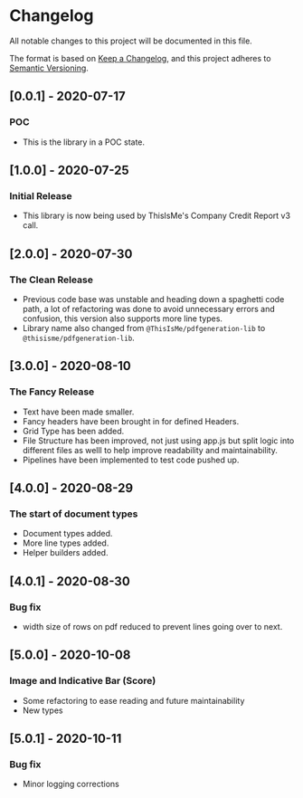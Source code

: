 # Changelog

All notable changes to this project will be documented in this file.

The format is based on [Keep a Changelog](https://keepachangelog.com/en/1.0.0/),
and this project adheres to [Semantic Versioning](https://semver.org/spec/v2.0.0.html).

## [0.0.1] - 2020-07-17

### POC

- This is the library in a POC state.

## [1.0.0] - 2020-07-25

### Initial Release

- This library is now being used by ThisIsMe's Company Credit Report v3 call.

## [2.0.0] - 2020-07-30

### The Clean Release

- Previous code base was unstable and heading down a spaghetti code path, a lot of refactoring was done to avoid unnecessary errors and confusion, this version also supports more line types.
- Library name also changed from `@ThisIsMe/pdfgeneration-lib` to `@thisisme/pdfgeneration-lib`.

## [3.0.0] - 2020-08-10

### The Fancy Release

- Text have been made smaller.
- Fancy headers have been brought in for defined Headers.
- Grid Type has been added.
- File Structure has been improved, not just using app.js but split logic into different files as welll to help improve readability and maintainability.
- Pipelines have been implemented to test code pushed up.

## [4.0.0] - 2020-08-29

### The start of document types

- Document types added.
- More line types added.
- Helper builders added.

## [4.0.1] - 2020-08-30

### Bug fix

- width size of rows on pdf reduced to prevent lines going over to next.

## [5.0.0] - 2020-10-08

### Image and Indicative Bar (Score)

- Some refactoring to ease reading and future maintainability
- New types

## [5.0.1] - 2020-10-11

### Bug fix

- Minor logging corrections
